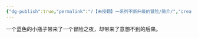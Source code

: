 ```yaml
---
{"dg-publish":true,"permalink":"/【未授翻】一系列不断升级的冒险/简介/","created":"2024-11-18T01:20:39.450+08:00","updated":"2024-11-18T01:21:20.773+08:00"}
---
```


一个蓝色的小瓶子带来了一个冒险之夜，却带来了意想不到的后果。
